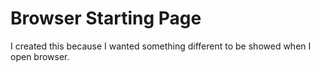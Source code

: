 # Browser Starting Page

I created this because I wanted something different to be showed when I open browser.
